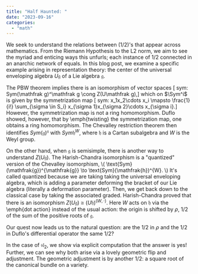 ```yaml
---
title: "Half Haunted: "
date: "2023-09-16"
categories: 
  - "math"
---
```

We seek to understand the relations between \(1/2\)'s that appear across mathematics. From the Riemann Hypothesis to the L2 norm, we aim to see the myriad and enticing ways this unfurls; each instance of $1/2$ connected in an anarchic network of equals. In this blog post, we examine a specific example arising in representation theory: the center of the universal enveloping algebra $U\mathfrak g$ of a Lie algebra $\mathfrak g$.

The PBW theorem implies there is an isomorphism of vector spaces 
\[ sym: Sym(\mathfrak g)^\mathfrak g \cong Z(U\mathfrak g),\]
which on $\Sym^i$ is given by the symmetrization map 
\[ sym: x_1x_2\cdots x_i \mapsto \frac{1}{i!} \sum_{\sigma \in S_i} x_{\sigma 1}x_{\sigma 2}\cdots x_{\sigma i}.\]
However, the symmetrization map is not a ring homomorphism. Duflo showed, however, that by \emph{twisting} the symmetrization map, one obtains a ring homomorphism. 
The Chevalley restriction theorem then identifies $Sym(\mathfrak g)^\mathfrak g$ with $Sym\mathfrak h^W$, where $\mathfrak h$ is a Cartan subalgebra and $W$ is the Weyl group.

On the other hand, when $\mathfrak g$ is semisimple, there is another way to understand $Z(U\mathfrak g)$. 
The Harish-Chandra isomorphism is a "quantized" version of the Chevalley isomorphism, 
\\( \text{Sym}(\mathfrak{g})^{\mathfrak{g}} \to \text{Sym}(\mathfrak{h})^{W}. \\) 
It's called quantized because we are taking taking the universal enveloping algebra, which is adding a parameter deforming the bracket of our Lie algebra (literally a deformation parameter). Then, we get back down to the classical case by taking the associated graded. 
Harish-Chandra proved that there is an isomorphism $Z(U\mathfrak g) \cong (U\mathfrak h)^{(W,\cdot)}$.
Here $W$ acts on $\mathfrak h$ via the \emph{dot action} instead of the usual action: the origin is shifted by $\rho$, $1/2$ of the sum of the positive roots of $\mathfrak g$.

Our quest now leads us to the natural question: are the 1/2 in $\rho$ and the 1/2 in Duflo's differential operator the same 1/2?

In the case of $\mathfrak{sl}_2$, we show via explicit computation that the answer is yes! Further, we can see why both arise via a lovely geometric flip and adjustment. The geometric adjustment is by another $1/2$: a square root of the canonical bundle on a variety.
